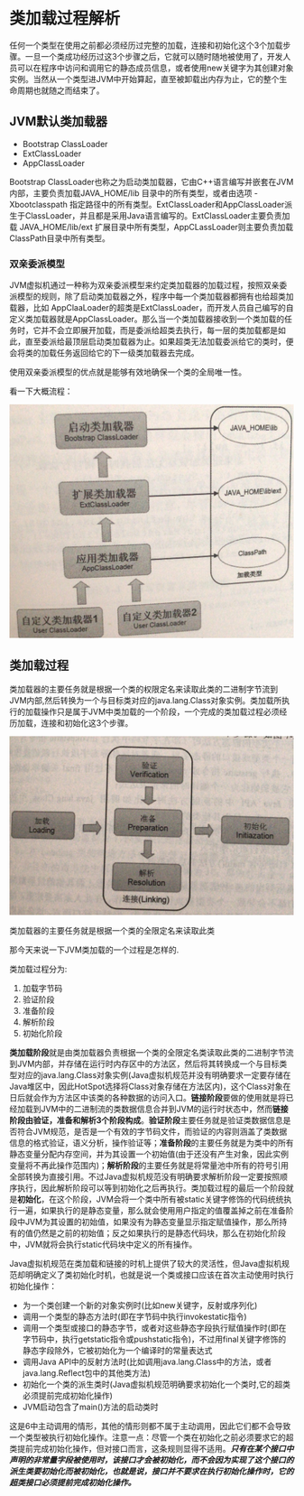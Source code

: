 # 类加载过程解析

任何一个类型在使用之前都必须经历过完整的加载，连接和初始化这个3个加载步骤。一旦一个类成功经历过这3个步骤之后，它就可以随时随地被使用了，开发人员可以在程序中访问和调用它的静态成员信息，或者使用new关键字为其创建对象实例。当然从一个类型进JVM中开始算起，直至被卸载出内存为止，它的整个生命周期也就随之而结束了。

## JVM默认类加载器

* Bootstrap ClassLoader
* ExtClassLoader
* AppClassLoader

Bootstrap ClassLoader也称之为启动类加载器，它由C++语言编写并嵌套在JVM内部，主要负责加载JAVA_HOME/lib 目录中的所有类型，或者由选项 -Xbootclasspath 指定路径中的所有类型。ExtClassLoader和AppClassLoader派生于ClassLoader，并且都是采用Java语言编写的。ExtClassLoader主要负责加载 JAVA_HOME/lib/ext 扩展目录中所有类型，AppCLassLoader则主要负责加载ClassPath目录中所有类型。

### 双亲委派模型

JVM虚拟机通过一种称为双亲委派模型来约定类加载器的加载过程，按照双亲委派模型的规则，除了启动类加载器之外，程序中每一个类加载器都拥有也给超类加载器，比如 AppClaaLoader的超类是ExtClassLoader，而开发人员自己编写的自定义类加载器就是AppClassLoader。那么当一个类加载器接收到一个类加载的任务时，它并不会立即展开加载，而是委派给超类去执行，每一层的类加载都是如此，直至委派给最顶层启动类加载器为止。如果超类无法加载委派给它的类时，便会将类的加载任务返回给它的下一级类加载器去完成。

使用双亲委派模型的优点就是能够有效地确保一个类的全局唯一性。

看一下大概流程：

![](../image/ClassLoader.png)

## 类加载过程

类加载器的主要任务就是根据一个类的权限定名来读取此类的二进制字节流到JVM内部,然后转换为一个与目标类对应的java.lang.Class对象实例。类加载所执行的加载操作只是属于JVM中类加载的一个阶段，一个完成的类加载过程必须经历加载，连接和初始化这3个步骤。

![](../image/load_class.png)

类加载器的主要任务就是根据一个类的全限定名来读取此类

那今天来说一下JVM类加载的一个过程是怎样的.

类加载过程分为:

1. 加载字节码
2. 验证阶段
3. 准备阶段
4. 解析阶段
5. 初始化阶段

**类加载阶段**就是由类加载器负责根据一个类的全限定名类读取此类的二进制字节流到JVM内部，并存储在运行时内存区中的方法区，然后将其转换成一个与目标类型对应的java.lang.Class对象实例(Java虚拟机规范并没有明确要求一定要存储在Java堆区中，因此HotSpot选择将Class对象存储在方法区内)，这个Class对象在日后就会作为方法区中该类的各种数据的访问入口。**链接阶段**要做的使用就是将已经加载到JVM中的二进制流的类数据信息合并到JVM的运行时状态中，然而**链接阶段由验证，准备和解析3个阶段构成**。**验证阶段**主要任务就是验证类数据信息是否符合JVM规范，是否是一个有效的字节码文件，而验证的内容则涵盖了类数据信息的格式验证，语义分析，操作验证等；**准备阶段**的主要任务就是为类中的所有静态变量分配内存空间，并为其设置一个初始值(由于还没有产生对象，因此实例变量将不再此操作范围内)；**解析阶段**的主要任务就是将常量池中所有的符号引用全部转换为直接引用。不过Java虚拟机规范没有明确要求解析阶段一定要按照顺序执行，因此解析阶段可以等到初始化之后再执行。类加载过程的最后一个阶段就是**初始化**，在这个阶段，JVM会将一个类中所有被static关键字修饰的代码统统执行一遍，如果执行的是静态变量，那么就会使用用户指定的值覆盖掉之前在准备阶段中JVM为其设置的初始值，如果没有为静态变量显示指定赋值操作，那么所持有的值仍然是之前的初始值；反之如果执行的是静态代码块，那么在初始化阶段中，JVM就将会执行static代码块中定义的所有操作。

Java虚拟机规范在类加载和链接的时机上提供了较大的灵活性，但Java虚拟机规范却明确定义了类初始化时机，也就是说一个类或接口应该在首次主动使用时执行初始化操作：

* 为一个类创建一个新的对象实例时(比如new关键字，反射或序列化)
* 调用一个类型的静态方法时(即在字节码中执行invokestatic指令)
* 调用一个类型或接口的静态字节，或者对这些静态字段执行赋值操作时(即在字节码中，执行getstatic指令或pushstatic指令)，不过用final关键字修饰的静态字段除外，它被初始化为一个编译时的常量表达式
* 调用Java API中的反射方法时(比如调用java.lang.Class中的方法，或者java.lang.Reflect包中的其他类方法)
* 初始化一个类的派生类时(Java虚拟机规范明确要求初始化一个类时,它的超类必须提前完成初始化操作)
* JVM启动包含了main()方法的启动类时

这是6中主动调用的情形，其他的情形则都不属于主动调用，因此它们都不会导致一个类型被执行初始化操作。注意一点：尽管一个类在初始化之前必须要求它的超类提前完成初始化操作，但对接口而言，这条规则显得不适用。***只有在某个接口中声明的非常量字段被使用时，该接口才会被初始化，而不会因为实现了这个接口的派生类要初始化而被初始化，也就是说，接口并不要求在执行初始化操作时，它的超类接口必须提前完成初始化操作。***

